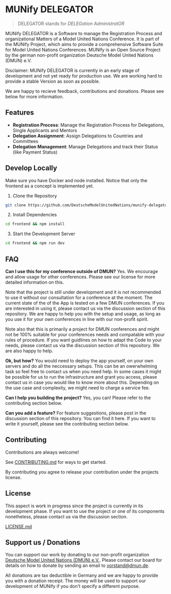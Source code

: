 # MUNify DELEGATOR

> DELEGATOR stands for *DELEGation AdministratOR*

MUNify DELEGATOR is a Software to manage the Registration Process and organizational Matters of a Model United Nations Conference. It is part of the MUNify Project, which aims to provide a comprehensive Software Suite for Model United Nations Conferences. MUNify is an Open Source Project by the german non-profit organization Deutsche Model United Nations (DMUN) e.V.

Disclaimer: MUNify DELEGATOR is currently in an early stage of development and not yet ready for production use. We are working hard to provide a stable Version as soon as possible.

We are happy to recieve feedback, contributions and donations. Please see below for more information.

## Features
+ **Registration Process**: Manage the Registration Process for Delegations, Single Applicants and Mentors
+ **Delegation Assignment**: Assign Delegations to Countries and Committees
+ **Delegation Management**: Manage Delegations and track their Status (like Payment Status)

## Develop Locally
Make sure you have Docker and node installed. Notice that only the frontend as a concept is implemented yet.

1. Clone the Repository

```bash
git clone https://github.com/DeutscheModelUnitedNations/munify-delegator.git
```

2. Install Dependencies

```bash
cd frontend && npm install
```

3. Start the Development Server

```bash
cd frontend && npm run dev
```

## FAQ
**Can I use this for my conference outside of DMUN?**
Yes. We encourage and allow usage for other conferences. Please see our license for more detailed information on this.

Note that the project is still under development and it is not recommended to use it without our consultation for a conference at the moment. The current state of the of the App is tested on a few DMUN conferences. If you are interested in using it, please contact us via the discussion section of this repository. We are happy to help you with the setup and usage, as long as you use it for your own conferences in line with our non-profit spirit.

Note also that this is primarily a project for DMUN conferences and might not be 100% suitable for your conferences needs and compatable with your rules of procedure. If you want guidlines on how to adapt the Code to your needs, please contact us via the discussion section of this repository. We are also happy to help.

**Ok, but how?**
You would need to deploy the app yourself, on your own servers and do all the neccessary setups. This can be an owerwhelming task so feel free to contact us when you need help. In some cases it might be possible for us to run the infrastructure and grant you access, please contact us in case you would like to know more about this. Depending on the use case and complexity, we might need to charge a service fee.

**Can I help you building the project?**
Yes, you can! Please refer to the contributing section below.

**Can you add a feature?**
For feature suggestions, please post in the discussion section of this repository. You can find it here. If you want to write it yourself, please see the contributing section below.

## Contributing
Contributions are always welcome!

See [CONTRIBUTING.md](CONTRIBUTING.md) for ways to get started.

By contributing you agree to release your contribution under the projects license.

## License

This aspect is work in progress since the project is currently in its development phase. If you want to use the project or one of its components nonetheless, please contact us via the discussion section.

[LICENSE.md](LICENSE.md)

## Support us / Donations
You can support our work by donating to our non-profit organization [Deutsche Model United Nations (DMUN) e.V.](https://dmun.de).
Please contact our board for details on how to donate by sending an email to [vorstand@dmun.de](mailto:vorstand@dmun.de).

All donations are tax deductible in Germany and we are happy to provide you with a donation receipt. The money will be used to support our development of MUNify if you don't specify a different purpose.